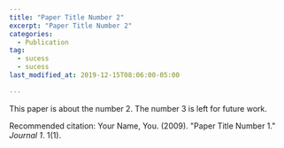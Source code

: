 ```yaml
---
title: "Paper Title Number 2"
excerpt: "Paper Title Number 2"
categories:
  - Publication
tag:
  - sucess
  - sucess
last_modified_at: 2019-12-15T08:06:00-05:00
  
---
```


This paper is about the number 2. The number 3 is left for future work.


Recommended citation: Your Name, You. (2009). "Paper Title Number 1." <i>Journal 1</i>. 1(1).
